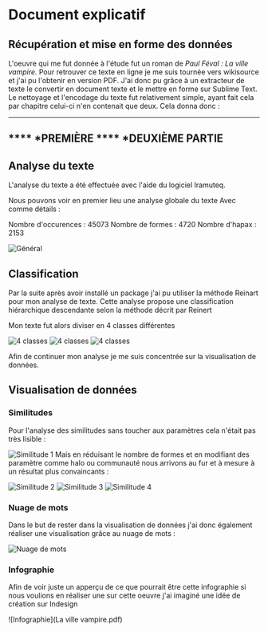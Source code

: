 # Document explicatif

## Récupération et mise en forme des données 


L'oeuvre qui me fut donnée à l'étude fut un roman de *Paul Féval : La ville vampire.*
Pour retrouver ce texte en ligne je me suis tournée vers wikisource et j'ai pu l'obtenir en version PDF. J'ai donc pu grâce à un extracteur de texte le convertir en document texte et le mettre en forme sur Sublime Text. 
Le nettoyage et l'encodage du texte fut relativement simple, ayant fait cela par chapitre celui-ci n'en contenait que deux. 
Cela donna donc : 

---
**** *PREMIÈRE 
 **** *DEUXIÈME PARTIE
---


## Analyse du texte 

L'analyse du texte a été effectuée avec l'aide du logiciel Iramuteq. 

Nous pouvons voir en premier lieu une analyse globale du texte 
Avec comme détails :

Nombre d'occurences : 45073
Nombre de formes : 4720
Nombre d'hapax : 2153

![Général](zipf.png)

## Classification

Par la suite après avoir installé un package j'ai pu utiliser la méthode Reinart pour mon analyse de texte. 
Cette analyse propose une classification hiérarchique descendante selon la méthode décrit par Reinert

Mon texte fut alors diviser en 4 classes différentes 

![4 classes](dendro1.png)
![4 classes](dendrogramme_1.png)
![4 classes](dendrogramme_2.png)

Afin de continuer mon analyse je me suis concentrée sur la visualisation de données. 

## Visualisation de données 

### Similitudes 

Pour l'analyse des similitudes sans toucher aux paramètres cela n'était pas très lisible :

![Similitude 1](graph_simi_1.png)
Mais en réduisant le nombre de formes et en modifiant des paramètre comme halo ou communauté nous arrivons au fur et à mesure à un résultat plus convaincants :

![Similitude 2](graph_simi_2.png)
![Similitude 3](graph_simi_3.png)
![Similitude 4](graph_simi_4.png)

### Nuage de mots 

Dans le but de rester dans la visualisation de données j'ai donc également réaliser une visualisation grâce au nuage de mots :

![Nuage de mots](nuage_1.png)

### Infographie 

Afin de voir juste un apperçu de ce que pourrait être cette infographie si nous voulions en réaliser une sur cette oeuvre j'ai imaginé une idée de création sur Indesign

![Infographie](La ville vampire.pdf)
